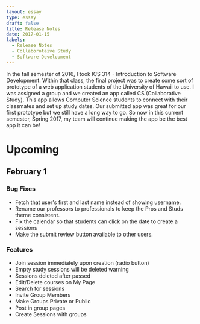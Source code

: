 ```yaml
---
layout: essay
type: essay
draft: false
title: Release Notes
date: 2017-01-15
labels:
  - Release Notes
  - Collaborotaive Study
  - Software Development
---
```


In the fall semester of 2016, I took ICS 314 - Introduction to Software Development. Within that class, the final project was to create some sort of prototype of a web application students of the University of Hawaii to use. I was assigned a group and we created an app called CS (Collaborative Study). This app allows Computer Science students to connect with their classmates and set up study dates. Our submitted app was great for our first prototype but we still have a long way to go. So now in this current semester, Spring 2017, my team will continue making the app be the best app it can be!

# Upcoming

## February 1

### Bug Fixes
- Fetch that user's first and last name instead of showing username.
- Rename our professors to professionals to keep the Pros and Studs theme consistent.
- Fix the calendar so that students can click on the date to create a sessions
- Make the submit review button available to other users.

### Features
- Join session immediately upon creation (radio button)
- Empty study sessions will be deleted warning
- Sessions deleted after passed
- Edit/Delete courses on My Page
- Search for sessions
- Invite Group Members
- Make Groups Private or Public
- Post in group pages
- Create Sessions with groups
